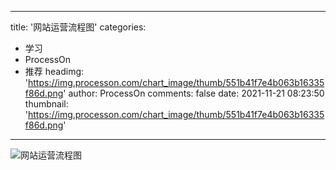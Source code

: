 
---
title: '网站运营流程图'
categories: 
 - 学习
 - ProcessOn
 - 推荐
headimg: 'https://img.processon.com/chart_image/thumb/551b41f7e4b063b16335f86d.png'
author: ProcessOn
comments: false
date: 2021-11-21 08:23:50
thumbnail: 'https://img.processon.com/chart_image/thumb/551b41f7e4b063b16335f86d.png'
---

<div>   
<img class="thumb" alt="网站运营流程图" src="https://img.processon.com/chart_image/thumb/551b41f7e4b063b16335f86d.png" referrerpolicy="no-referrer">
<p></p>  
</div>
            